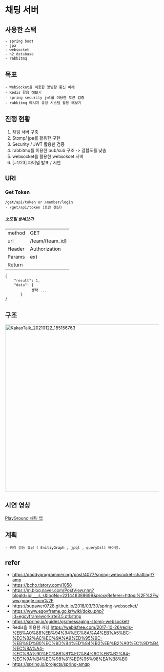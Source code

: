 # 채팅 서버 

## 사용한 스택
    - spring boot
    - jpa
    - websocket
    - h2 database
    - rabbitmq
   
## 목표 
    - WebSocket을 이용한 양방향 통신 이해
    - Redis 활용 해보기
    - spring security jwt를 이용한 토큰 검증
    - rabbitmq 메시지 큐잉 시스템 활용 해보기 
   
## 진행 현황
1. 채팅 서버 구축  
2. Stomp/ jpa를 활용한 구현 
3. Security / JWT 활용한 검증
4. rabbitmq를 이용한 pub/sub 구조 -> 결합도를 낮춤
5. websocket을 활용한 websokcet 서버
6. [~1/23] 파이널 발표 / 시연 

## URI
###    Get Token
    /get/api/token or /member/login
    - /get/api/token (토큰 갱신)
  
#####  소모임 상세보기
|        |                                                                              |
| ------ | ---------------------------------------------------------------------------- |
| method | GET                                                                         |
| url    | /team/{team_id}                                                                  |
| Header | Authorization                                                               |
| Params   | ex) <span style="color:gray"></span> |
| Return | |
    {
        "result": 1,
        "data": {
                생략 ...
           }
    }

## 구조
<img width="544" alt="KakaoTalk_20210122_185156763" src="https://user-images.githubusercontent.com/57287086/105812908-56ec8e80-5ff2-11eb-810c-fbc138c7398f.png">

## 시연 영상 
<a href ="https://www.youtube.com/watch?v=bV2aWZqrYC4&t=2s"> PlayGround 채팅 앱</a>
  
## 계획
    - 쿼리 성능 튜닝 ( EnitiyGraph , jpql , queryDsl) 해야함.
## refer
- https://daddyprogrammer.org/post/4077/spring-websocket-chatting/?amp
- https://bcho.tistory.com/1058
- https://m.blog.naver.com/PostView.nhn?blogId=ioi___s_s&logNo=221448388699&proxyReferer=https:%2F%2Fwww.google.com%2F
- https://supawer0728.github.io/2018/03/30/spring-websocket/
- https://www.egovframe.go.kr/wiki/doku.php?id=egovframework:rte3.5:ptl:stmp
- https://spring.io/guides/gs/messaging-stomp-websocket/
- Redis을 이용한 캐싱
https://webisfree.com/2017-10-26/redis-%EB%A0%88%EB%94%94%EC%8A%A4%EB%A5%BC-%EC%82%AC%EC%9A%A9%ED%95%9C-%EB%8D%B0%EC%9D%B4%ED%84%B0%EB%B2%A0%EC%9D%B4%EC%8A%A4-%EC%BA%90%EC%8B%B1%EC%84%9C%EB%B2%84-%EC%9A%B4%EC%98%81%ED%95%98%EA%B8%B0
- https://spring.io/projects/spring-amqp
